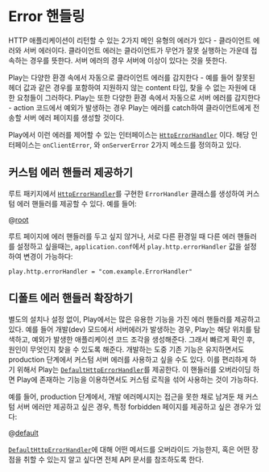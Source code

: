 # Error 핸들링

HTTP 애플리케이션이 리턴할 수 있는 2가지 메인 유형의 에러가 있다 - 클라이언트 에러와 서버 에러이다. 클라이언트 에러는 클라이언트가 무언가 잘못 실행하는 가운데 접속하는 경우를 뜻한다. 서버 에러의 경우 서버에 이상이 있다는 것을 뜻한다.

Play는 다양한 환경 속에서 자동으로 클라이언트 에러를 감지한다 - 예를 들어 잘못된 헤더 값과 같은 경우를 포함하여 지원하지 않는 content 타입, 찾을 수 없는 자원에 대한 요청들이 그러하다. Play는 또한 다양한 환경 속에서 자동으로 서버 에러를 감지한다 - action 코드에서 예외가 발생하는 경우 Play는 에러를 catch하여 클라이언트에게 전송할 서버 에러 페이지를 생성할 것이다.

Play에서 이런 에러를 제어할 수 있는 인터페이스는 [`HttpErrorHandler`](api/java/play/http/HttpErrorHandler.html) 이다. 해당 인터페이스는 `onClientError`, 와 `onServerError` 2가지 메소드를 정의하고 있다.

## 커스텀 에러 핸들러 제공하기

루트 패키지에서 [`HttpErrorHandler`](api/java/play/http/HttpErrorHandler.html)를 구현한 `ErrorHandler` 클래스를 생성하여 커스텀 에러 핸들러를 제공할 수 있다. 예를 들어:

@[root](code/javaguide/http/root/ErrorHandler.java)

루트 페이지에 에러 핸들러를 두고 싶지 않거나, 서로 다른 환경일 때 다른 에러 핸들러를 설정하고 싶을때는, `application.conf`에서 `play.http.errorHandler` 값을 설정하여 변경이 가능하다:

    play.http.errorHandler = "com.example.ErrorHandler"

## 디폴트 에러 핸들러 확장하기

별도의 설치나 설정 없이, Play에서는 많은 유용한 기능을 가진 에러 핸들러를 제공하고 있다. 예를 들어 개발(dev) 모드에서 서버에러가 발생하는 경우, Play는 해당 위치를 탐색하고, 예외가 발생한 애플리케이션 코드 조각을 생성해준다. 그래서 빠르게 확인 후, 원인이 무엇인지 찾을 수 있도록 해준다. 개발하는 도중 기존 기능은 유지하면서도 production 단계에서 커스텀 서버 에러를 사용하고 싶을 수도 있다. 이를 편리하게 하기 위해서 Play는 [`DefaultHttpErrorHandler`](api/java/play/http/DefaultHttpErrorHandler.html)를 제공한다. 이 핸들러를 오버라이딩 하면 Play에 존재하는 기능을 이용하면서도 커스텀 로직을 섞어 사용하는 것이 가능하다.

예를 들어,  production 단계에서, 개발 에러메시지는 접근을 못한 채로 남겨둔 채 커스텀 서버 에러만 제공하고 싶은 경우, 특정 forbidden 페이지를 제공하고 싶은 경우가 있다:

@[default](code/javaguide/http/def/ErrorHandler.java)

[`DefaultHttpErrorHandler`](api/java/play/http/DefaultHttpErrorHandler.html)에 대해 어떤 메서드를 오버라이드 가능한지, 혹은 어떤 장점을 취할 수 있는지 알고 싶다면 전체 API 문서를 참조하도록 한다.